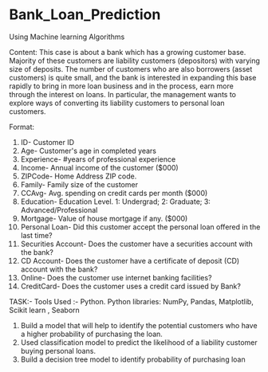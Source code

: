 # Bank_Loan_Prediction
Using Machine learning Algorithms

Content:
This case is about a bank which has a growing customer base. Majority of these
customers are liability customers (depositors) with varying size of deposits. The number of
customers who are also borrowers (asset customers) is quite small, and the bank is interested
in expanding this base rapidly to bring in more loan business and in the process, earn more
through the interest on loans. In particular, the management wants to explore ways of
converting its liability customers to personal loan customers.

Format:
1. ID- Customer ID
2. Age- Customer's age in completed years
3. Experience- #years of professional experience
4. Income- Annual income of the customer ($000)
5. ZIPCode- Home Address ZIP code.
6. Family- Family size of the customer
7. CCAvg- Avg. spending on credit cards per month ($000)
8. Education- Education Level. 1: Undergrad; 2: Graduate; 3: Advanced/Professional
9. Mortgage- Value of house mortgage if any. ($000)
10. Personal Loan- Did this customer accept the personal loan offered in the last time?
12. Securities Account- Does the customer have a securities account with the bank?
13. CD Account- Does the customer have a certificate of deposit (CD) account with the
bank?
14. Online- Does the customer use internet banking facilities?
15. CreditCard- Does the customer uses a credit card issued by Bank?

TASK:-
Tools Used :- Python.
              Python libraries: NumPy, Pandas, Matplotlib, Scikit learn , Seaborn 

1. Build a model that will help to identify the potential customers who have a higher
   probability of purchasing the loan.
2. Used classification model to predict the likelihood of a liability customer buying
   personal loans.
3. Build a decision tree model to identify probability of purchasing loan
